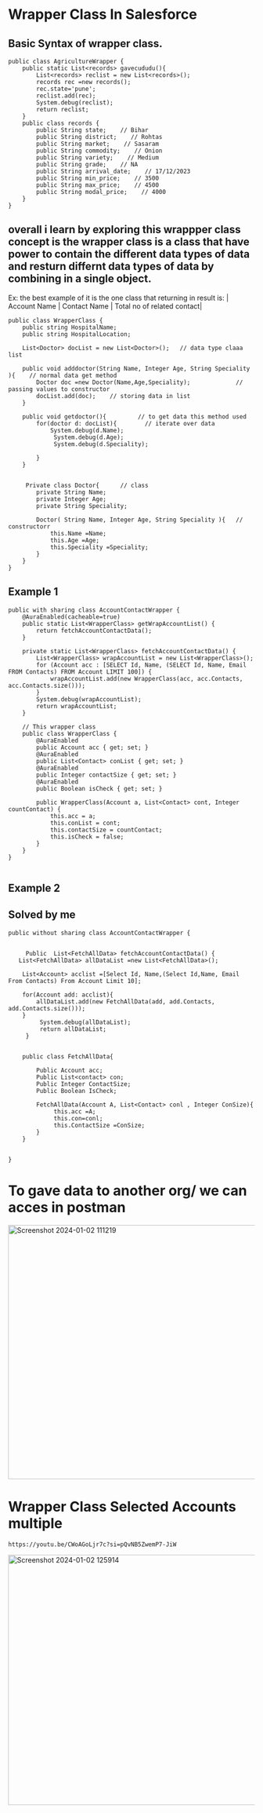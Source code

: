 
# Wrapper Class In Salesforce

## Basic Syntax of wrapper class.
```
public class AgricultureWrapper {
    public static List<records> gavecududu(){
        List<records> reclist = new List<records>();
        records rec =new records();
        rec.state='pune';
        reclist.add(rec);
        System.debug(reclist);
        return reclist;
    }
    public class records {
        public String state;    // Bihar
        public String district;    // Rohtas
        public String market;    // Sasaram
        public String commodity;    // Onion
        public String variety;    // Medium
        public String grade;    // NA
        public String arrival_date;    // 17/12/2023
        public String min_price;    // 3500
        public String max_price;    // 4500
        public String modal_price;    // 4000
    }
}
```




## overall i learn by exploring this wrappper class concept is the wrapper class is a class that have power to contain the different data types of data and resturn differnt data types of data by combining in a single object.

Ex:  the best example of it is the one class that returning in result is:  | Account Name | Contact Name | Total no of related contact|

```
public class WrapperClass {
    public string HospitalName;
    public string HospitalLocation;
    
    List<Doctor> docList = new List<Doctor>();   // data type claaa list
    
    public void adddoctor(String Name, Integer Age, String Speciality ){    // normal data get method
        Doctor doc =new Doctor(Name,Age,Speciality);             // passing values to constructor
        docList.add(doc);    // storing data in list
    }
    
    public void getdoctor(){         // to get data this method used
        for(doctor d: docList){        // iterate over data
            System.debug(d.Name);
             System.debug(d.Age);
             System.debug(d.Speciality);
            
        }
    }

   
     Private class Doctor{      // class 
        private String Name;
        private Integer Age;
        private String Speciality;
        
        Doctor( String Name, Integer Age, String Speciality ){   // constructorr
            this.Name =Name;
            this.Age =Age;
            this.Speciality =Speciality; 
        }
    }
}

```

## Example 1
```
public with sharing class AccountContactWrapper {
    @AuraEnabled(cacheable=true)
    public static List<WrapperClass> getWrapAccountList() {
        return fetchAccountContactData();
    }

    private static List<WrapperClass> fetchAccountContactData() {
        List<WrapperClass> wrapAccountList = new List<WrapperClass>();
        for (Account acc : [SELECT Id, Name, (SELECT Id, Name, Email FROM Contacts) FROM Account LIMIT 100]) {
            wrapAccountList.add(new WrapperClass(acc, acc.Contacts, acc.Contacts.size()));
        }
        System.debug(wrapAccountList);
        return wrapAccountList;
    }

    // This wrapper class 
    public class WrapperClass {
        @AuraEnabled
        public Account acc { get; set; }
        @AuraEnabled
        public List<Contact> conList { get; set; }
        @AuraEnabled
        public Integer contactSize { get; set; }
        @AuraEnabled
        public Boolean isCheck { get; set; }

        public WrapperClass(Account a, List<Contact> cont, Integer countContact) {
            this.acc = a;
            this.conList = cont;
            this.contactSize = countContact;
            this.isCheck = false;
        }
    }
}


```

## Example 2 
 ## Solved by me
```
public without sharing class AccountContactWrapper {
  
    
     Public  List<FetchAllData> fetchAccountContactData() {
   List<FetchAllData> allDataList =new List<FetchAllData>();
    
    List<Account> acclist =[Select Id, Name,(Select Id,Name, Email From Contacts) From Account Limit 10];
    
    for(Account add: acclist){
        allDataList.add(new FetchAllData(add, add.Contacts, add.Contacts.size()));
    }
         System.debug(allDataList);
         return allDataList;
     } 
    
    
    public class FetchAllData{
        
        Public Account acc;
        Public List<contact> con;
        Public Integer ContactSize;
        Public Boolean IsCheck;
         
        FetchAllData(Account A, List<Contact> conl , Integer ConSize){
             this.acc =A;
             this.con=conl;
             this.ContactSize =ConSize;
        }         
    }
    
    
}

```



# To gave data to another org/ we can acces in postman

<img width="518" alt="Screenshot 2024-01-02 111219" src="https://github.com/gaurravlokhande/Javascript-for-Salesforce-Developers-Lwc-Components-1.md/assets/119065314/f28565b5-5507-4a59-9ae2-5902a2c21f45">



# Wrapper Class Selected Accounts multiple
```
https://youtu.be/CWoAGoLjr7c?si=pQvNB5ZwemP7-JiW
```
<img width="510" alt="Screenshot 2024-01-02 125914" src="https://github.com/gaurravlokhande/Javascript-for-Salesforce-Developers-Lwc-Components-1.md/assets/119065314/26cf1200-15e3-4f46-8c3d-5050ab4c4255">


